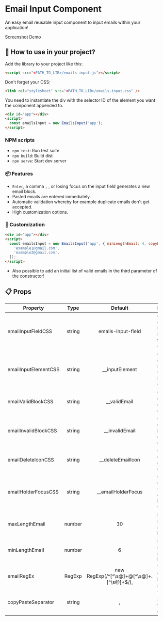 # Email Input Component

An easy email reusable input component to input emails within your application!

[Screenshot](https://imgur.com/R2J1bNq)
[Demo](https://abouhalinl.github.io/)

## 🚀 How to use in your project?

Add the library to your project like this:

```html
<script src="<PATH_TO_LIB>/emails-input.js"></script>
```

Don't forget your CSS:

```html
<link rel="stylesheet" src="<PATH_TO_LIB>/emails-input.css" />
```

You need to instantiate the div with the selector ID of the element you want
the component appended to.

```html
<div id="app"></div>
<script>
  const emailsInput = new EmailsInput('app');
</script>
```

### NPM scripts

- `npm test`: Run test suite
- `npm build`: Build dist
- `npm serve`: Start dev server

### 📦 Features

- `Enter`, a comma `,` , or losing focus on the input field generates a new email block.
- Pasted emails are entered immediately.
- Automatic validation whereby for example duplicate emails don't get accepted.
- High customization options.

### 🔧 Customization

```html
<div id="app"></div>
<script>
  const emailsInput = new EmailsInput('app', { minLengthEmail: 4, copyPasteSeparator: ';' }, [
    'example1@gmail.com',
    'example2@gmail.com',
  ]);
</script>
```

- Also possible to add an initial list of valid emails in the third parameter of the constructor!

## 📋 Props

| Property             |  Type  |                  Default                   | Description                                               |
| -------------------- | :----: | :----------------------------------------: | --------------------------------------------------------- |
| emailInputFieldCSS   | string |             emails-input-field             | CSS Class of the Root HTML Element of the Input Component |
| emailInputElementCSS | string |              \_\_inputElement              | CSS Class of the Input Element within the Input Component |
| emailValidBlockCSS   | string |               \_\_validEmail               | CSS Class of the valid email block element                |
| emailInvalidBlockCSS | string |              \_\_invalidEmail              | CSS Class of the invalid email block element              |
| emailDeleteIconCSS   | string |            \_\_deleteEmailIcon             | CSS Class of the delete email icon.                       |
| emailHolderFocusCSS  | string |            \_\_emailHolderFocus            | CSS Class of the focus state of the email blocks wrapper  |
| maxLengthEmail       | number |                     30                     | Max length an email is allowed to be                      |
| minLengthEmail       | number |                     6                      | Min length an email is allowed to be                      |
| emailRegEx           | RegExp | new RegExp(/^[^\s@]+@[^\s@]+\.[^\s@]+\$/), | The regex each email is tested against                    |
| copyPasteSeparator   | string |                     ,                      | The separator for lists to copy paste.                    |
